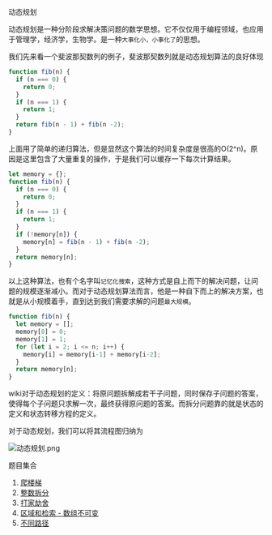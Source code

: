 动态规划

动态规划是一种分阶段求解决策问题的数学思想。它不仅仅用于编程领域，也应用于管理学，经济学，生物学。是一种`大事化小，小事化了`的思想。

我们先来看一个斐波那契数列的例子，斐波那契数列就是动态规划算法的良好体现

```js
function fib(n) {
  if (n === 0) {
    return 0;
  }
  if (n === 1) {
    return 1;
  }
  return fib(n - 1) + fib(n -2);
}
```

上面用了简单的递归算法，但是显然这个算法的时间复杂度是很高的O(2^n)。原因是这里包含了大量重复的操作，于是我们可以缓存一下每次计算结果。

```js
let memory = {};
function fib(n) {
  if (n === 0) {
    return 0;
  }
  if (n === 1) {
    return 1;
  }
  if (!memory[n]) {
    memory[n] = fib(n - 1) + fib(n -2);
  }
  return memory[n];
}
```

以上这种算法，也有个名字叫`记忆化搜索`，这种方式是自上而下的解决问题，让问题的规模逐渐减小。而对于动态规划算法而言，他是一种自下而上的解决方案，也就是从小规模着手，直到达到我们需要求解的问题`最大规模`。

```js
function fib(n) {
  let memory = [];
  memory[0] = 0;
  memory[1] = 1;
  for (let i = 2; i <= n; i++) {
    memory[i] = memory[i-1] + memory[i-2];
  }
  return memory[n];
}
```

wiki对于动态规划的定义：将原问题拆解成若干子问题，同时保存子问题的答案，使得每个子问题只求解一次，最终获得原问题的答案。而拆分问题靠的就是状态的定义和状态转移方程的定义。

对于动态规划，我们可以将其流程图归纳为

![动态规划.png](https://i.loli.net/2019/10/28/tdMLjNnGkhaqx8o.png)

题目集合

1. [爬楼梯](./0070_climbing_stairs.ts)
2. [整数拆分](./0070_climbing_stairs.ts)
3. [打家劫舍](./0198_house_robber.ts)
4. [区域和检索 - 数组不可变](./0303_range_sum_query_immutable.ts)
5. [不同路径](./0062_unique_paths.ts)
